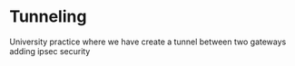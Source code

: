 # Tunneling

University practice where we have create a tunnel between two gateways adding ipsec security
